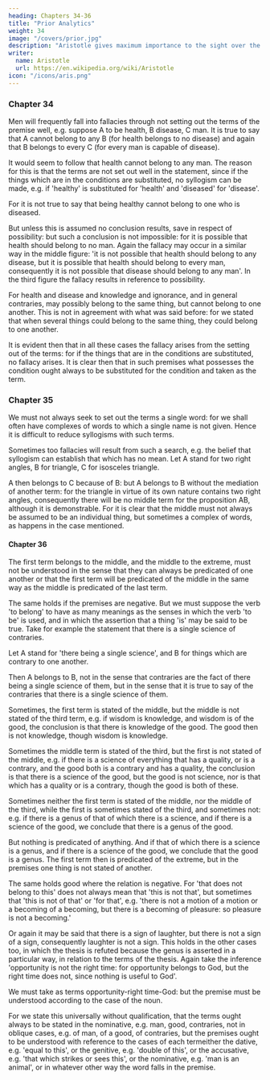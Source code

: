 ```yaml
---
heading: Chapters 34-36
title: "Prior Analytics"
weight: 34
image: "/covers/prior.jpg"
description: "Aristotle gives maximum importance to the sight over the other senses"
writer:
  name: Aristotle 
  url: https://en.wikipedia.org/wiki/Aristotle
icon: "/icons/aris.png"
---
```




### Chapter 34

Men will frequently fall into fallacies through not setting out the terms of the premise well, e.g. suppose A to be health, B disease, C man. It is true to say that A cannot belong to any B (for health belongs to no disease) and again that B belongs to every C (for every man is capable of
disease). 

It would seem to follow that health cannot belong to any man. The reason for this is that
the terms are not set out well in the statement, since if the things which are in the conditions are substituted, no syllogism can be made, e.g. if 'healthy' is substituted for 'health' and 'diseased' for 'disease'. 

For it is not true to say that being healthy cannot belong to one who is diseased.

But unless this is assumed no conclusion results, save in respect of possibility: but such a conclusion is not impossible: for it is possible that health should belong to no man. Again the fallacy may occur in a similar way in the middle figure: 'it is not possible that health should belong to any disease, but it is possible that health should belong to every man, consequently it is not possible that disease should belong to any man'. In the third figure the fallacy results in reference to possibility.

For health and disease and knowledge and ignorance, and in general contraries, may possibly belong to the same thing, but cannot belong to one another. This is not in agreement with what was said before: for we stated that when several things could belong to the same thing, they could belong to one another.

It is evident then that in all these cases the fallacy arises from the setting out of the terms: for if the things that are in the conditions are substituted, no fallacy arises. It is clear then that in such premises what possesses the condition ought always to be substituted for the condition and taken as the term.


### Chapter 35

We must not always seek to set out the terms a single word: for we shall often have complexes of
words to which a single name is not given. Hence it is difficult to reduce syllogisms with such
terms. 

Sometimes too fallacies will result from such a search, e.g. the belief that syllogism can
establish that which has no mean. Let A stand for two right angles, B for triangle, C for isosceles triangle. 

A then belongs to C because of B: but A belongs to B without the mediation of another term: for the triangle in virtue of its own nature contains two right angles, consequently there will be no middle term for the proposition AB, although it is demonstrable. For it is clear that the
middle must not always be assumed to be an individual thing, but sometimes a complex of
words, as happens in the case mentioned.


#### Chapter 36

The first term belongs to the middle, and the middle to the extreme, must not be understood
in the sense that they can always be predicated of one another or that the first term will be
predicated of the middle in the same way as the middle is predicated of the last term.

The same holds if the premises are negative. But we must suppose the verb 'to belong' to have as many meanings as the senses in which the verb 'to be' is used, and in which the assertion that a thing 'is' may be said to be true. Take for example the statement that there is a single science of contraries. 


Let A stand for 'there being a single science', and B for things which are contrary to one another.

Then A belongs to B, not in the sense that contraries are the fact of there being a single science
of them, but in the sense that it is true to say of the contraries that there is a single science of them.

Sometimes, the first term is stated of the middle, but the middle is not stated of the third term, e.g. if wisdom is knowledge, and wisdom is of the good, the conclusion is that there is knowledge of the good. The good then is not knowledge, though wisdom is knowledge.

Sometimes the middle term is stated of the third, but the first is not stated of the middle, e.g. if there is a science of everything that has a quality, or is a contrary, and the good both is a contrary and has a quality, the conclusion is that there is a science of the good, but the good is not science, nor is that which has a quality or is a contrary, though the good is both of these. 

Sometimes neither the first term is stated of the middle, nor the middle of the third, while the first is sometimes stated of the third, and sometimes not: e.g. if there is a genus of that of which there is a science, and if there is a science of the good, we conclude that there is a genus of the good. 

But nothing is predicated of anything. And if that of which there is a science is a genus, and if there is a science of the good, we conclude that the good is a genus. The first term then is predicated of the extreme, but in the premises one thing is not stated of another.

The same holds good where the relation is negative. For 'that does not belong to this' does not
always mean that 'this is not that', but sometimes that 'this is not of that' or 'for that', e.g. 'there is not a motion of a motion or a becoming of a becoming, but there is a becoming of pleasure: so pleasure is not a becoming.'

Or again it may be said that there is a sign of laughter, but there is not a sign of a sign, consequently laughter is not a sign. This holds in the other cases too, in which the thesis is refuted because the genus is asserted in a particular way, in relation to the terms of the thesis. Again take the inference 'opportunity is not the right time: for opportunity belongs to God, but the right time does not, since nothing is useful to God'. 

We must take as terms opportunity-right time-God: but the premise must be understood according to the case of the noun. 

For we state this universally without qualification, that the terms ought always to be
stated in the nominative, e.g. man, good, contraries, not in oblique cases, e.g. of man, of a good, of contraries, but the premises ought to be understood with reference to the cases of each termeither the dative, e.g. 'equal to this', or the genitive, e.g. 'double of this', or the accusative, e.g. 'that which strikes or sees this', or the nominative, e.g. 'man is an animal', or in whatever other way the word falls in the premise.


